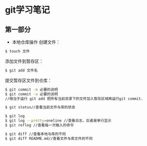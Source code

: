 git学习笔记
========
第一部分
--------

* 本地仓库操作
创建文件：
```bash
$ touch 文件
```
添加文件到暂存区：
```bash
$ git add 文件名
```
提交暂存区文件到仓库：
```bash
$ git commit -m 必要的说明	
$ git commit -a 必要的说明	
//相当于运行 git add 把所有当前目录下的文件加入暂存区域再运行git commit.
```
```bash
$ git status//查看当前文件与库的状态

$ git log
$ git log --pretty=oneline //查看日志，后者是单行显示
$ git reflog //查看每一次输入的命令

$ git diff //查看本地与库的不同
$ git diff README.md//查看文件与库文件的不同

```


